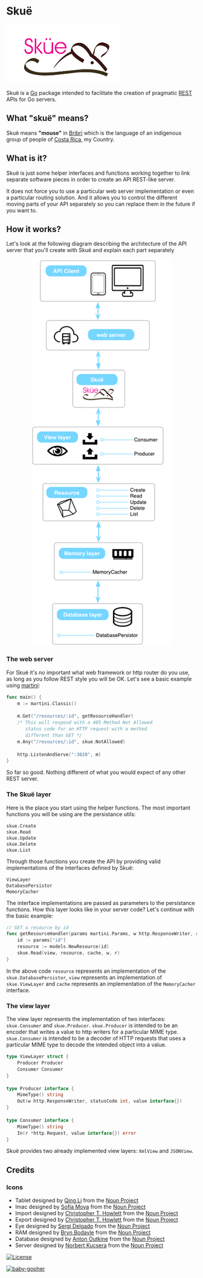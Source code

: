 Skuë
====

![logo](https://raw.githubusercontent.com/greivinlopez/skue/master/logo.png)

Skuë is a [Go](http://golang.org/) package intended to facilitate the creation of pragmatic [REST](http://en.wikipedia.org/wiki/Representational_state_transfer) APIs for Go servers.

## What "skuë" means?

Skuë means **"mouse"** in [Bribrí](http://en.wikipedia.org/wiki/Bribri_language) which is the language of an indigenous group of people of [Costa Rica](https://www.youtube.com/watch?v=pNTirQ9eoLo), my Country.

## What is it?

Skuë is just some helper interfaces and functions working together to link separate software pieces in order to create an API REST-like server.

It does not force you to use a particular web server implementation or even a particular routing solution.  And it allows you to control the different moving parts of your API separately so you can replace them in the future if you want to.

## How it works?

Let's look at the following diagram describing the architecture of the API server that you'll create with Skuë and explain each part separately

<p align="center">
  <img src="https://raw.githubusercontent.com/greivinlopez/skue/master/archdiagram.png"/>
</p>

### The web server

For Skuë it's no important what web framework or http router do you use, as long as you follow REST style you will be OK.  Let's see a basic example using [martini](https://github.com/go-martini/martini):

~~~ go
func main() {
	m := martini.Classic()
	
	m.Get("/resources/:id", getResourceHandler)
	/* This will respond with a 405 Method Not Allowed
	   status code for an HTTP request with a method
	   different than GET */
	m.Any("/resources/:id", skue.NotAllowed)
	
	http.ListenAndServe(":3020", m)
}
~~~

So far so good. Nothing different of what you would expect of any other REST server.

### The Skuë layer

Here is the place you start using the helper functions.  The most important functions you will be using are the persistance utils:

~~~
skue.Create
skue.Read
skue.Update
skue.Delete
skue.List
~~~ 

Through those functions you create the API by providing valid implementations of the interfaces defined by Skuë: 

~~~
ViewLayer
DatabasePersistor
MemoryCacher
~~~

The interface implementations are passed as parameters to the persistance functions.  How this layer looks like in your server code? Let's continue with the basic example:

~~~ go
// GET a resource by id
func getResourceHandler(params martini.Params, w http.ResponseWriter, r *http.Request) {
	id := params["id"]
	resource := models.NewResource(id)
	skue.Read(view, resource, cache, w, r)
}
~~~

In the above code `resource` represents an implementation of the `skue.DatabasePersistor`, `view` represents an implementation of `skue.ViewLayer` and `cache` represents an implementation of the `MemoryCacher` interface.

### The view layer

The view layer represents the implementation of two interfaces: `skue.Consumer` and `skue.Producer`. 
`skue.Producer` is intended to be an encoder that writes a value to http writers for a particular MIME type.
`skue.Consumer` is intended to be a decoder of HTTP requests that uses a particular MIME type to decode the intended object into a value.

~~~ go
type ViewLayer struct {
	Producer Producer
	Consumer Consumer
}

type Producer interface {
	MimeType() string
	Out(w http.ResponseWriter, statusCode int, value interface{})
}

type Consumer interface {
	MimeType() string
	In(r *http.Request, value interface{}) error
}
~~~

Skuë provides two already implemented view layers: `XmlView` and `JSONView`.

## Credits

### Icons

* Tablet designed by <a href="http://www.thenounproject.com/dreamer810">Qing Li</a> from the <a href="http://www.thenounproject.com">Noun Project</a>
* Imac designed by <a href="http://www.thenounproject.com/sofiamoya">Sofía Moya</a> from the <a href="http://www.thenounproject.com">Noun Project</a>
* Import designed by <a href="http://www.thenounproject.com/howlettstudios">Christopher T. Howlett</a> from the <a href="http://www.thenounproject.com">Noun Project</a>
* Export designed by <a href="http://www.thenounproject.com/howlettstudios">Christopher T. Howlett</a> from the <a href="http://www.thenounproject.com">Noun Project</a>
* Eye designed by <a href="http://www.thenounproject.com/sergidelgado">Sergi Delgado</a> from the <a href="http://www.thenounproject.com">Noun Project</a>
* RAM designed by <a href="http://www.thenounproject.com/brynbodayle">Bryn Bodayle</a> from the <a href="http://www.thenounproject.com">Noun Project</a>
* Database designed by <a href="http://www.thenounproject.com/anton.outkine">Anton Outkine</a> from the <a href="http://www.thenounproject.com">Noun Project</a>
* Server designed by <a href="http://www.thenounproject.com/idiotbox">Norbert Kucsera</a> from the <a href="http://www.thenounproject.com">Noun Project</a>


[![License](http://img.shields.io/:license-mit-blue.svg)](http://opensource.org/licenses/MIT)

[![baby-gopher](https://raw2.github.com/drnic/babygopher-site/gh-pages/images/babygopher-badge.png)](http://www.babygopher.org)
